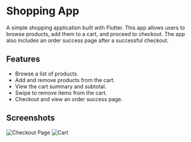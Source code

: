 # Shopping App

A simple shopping application built with Flutter. This app allows users to browse products, add them to a cart, and proceed to checkout. The app also includes an order success page after a successful checkout.

## Features

- Browse a list of products.
- Add and remove products from the cart.
- View the cart summary and subtotal.
- Swipe to remove items from the cart.
- Checkout and view an order success page.

## Screenshots

![Checkout Page](https://github.com/Kellytomi/Shopping-App/assets/111574099/dbc566b1-91b9-4066-b3f5-7a0a14142631)
![Cart](https://github.com/Kellytomi/Shopping-App/assets/111574099/13b5d229-617a-4708-acdc-de014318425a)
